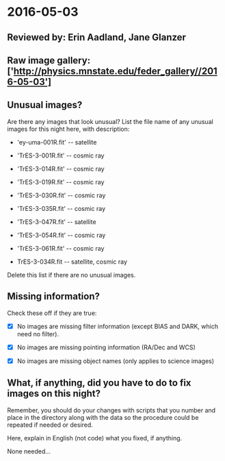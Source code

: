 # 2016-05-03

## Reviewed by:   Erin Aadland, Jane Glanzer

## Raw image gallery: ['http://physics.mnstate.edu/feder_gallery//2016-05-03']

## Unusual images?

Are there any images that look unusual? List the file name of any unusual images for this night here, with description:

+ 'ey-uma-001R.fit' -- satellite
+ 'TrES-3-001R.fit' -- cosmic ray
+ 'TrES-3-014R.fit' -- cosmic ray
+ 'TrES-3-019R.fit' -- cosmic ray
+ 'TrES-3-030R.fit' -- cosmic ray
+ 'TrES-3-035R.fit' -- cosmic ray
+ 'TrES-3-047R.fit' -- satellite
+ 'TrES-3-054R.fit' -- cosmic ray
+ 'TrES-3-061R.fit' -- cosmic ray

+ TrES-3-034R.fit -- satellite, cosmic ray

Delete this list if there are no unusual images.

## Missing information?

Check these off if they are true:

- [x] No images are missing filter information (except BIAS and DARK, which need no filter).
- [x] No images are missing pointing information (RA/Dec and WCS)
- [x] No images are missing object names (only applies to science images)


## What, if anything, did you have to do to fix images on this night?

Remember, you should do your changes with scripts that you number and place in the
directory along with the data so the procedure could be repeated if needed or
desired.

Here, explain in English (not code) what you fixed, if anything.

None needed...
